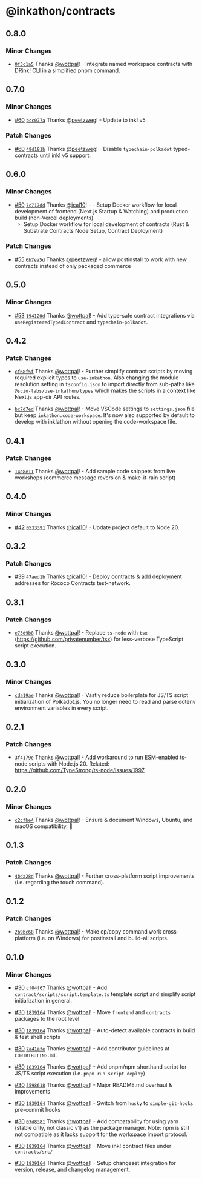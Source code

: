 # @inkathon/contracts

## 0.8.0

### Minor Changes

- [`0f3c1a5`](https://github.com/scio-labs/inkathon/commit/0f3c1a5ba5f129c2fba0f7fed2ba27fc3968d07f) Thanks [@wottpal](https://github.com/wottpal)! - Integrate named workspace contracts with DRink! CLI in a simplified pnpm command.

## 0.7.0

### Minor Changes

- [#60](https://github.com/scio-labs/inkathon/pull/60) [`bcc077a`](https://github.com/scio-labs/inkathon/commit/bcc077a1f139029d1bd4456fcfd1343582ba7598) Thanks [@peetzweg](https://github.com/peetzweg)! - Update to ink! v5

### Patch Changes

- [#60](https://github.com/scio-labs/inkathon/pull/60) [`49d181b`](https://github.com/scio-labs/inkathon/commit/49d181b4efe7c874998f332f9a2e5c92d29f5223) Thanks [@peetzweg](https://github.com/peetzweg)! - Disable `typechain-polkadot` typed-contracts until ink! v5 support.

## 0.6.0

### Minor Changes

- [#50](https://github.com/scio-labs/inkathon/pull/50) [`7c717dd`](https://github.com/scio-labs/inkathon/commit/7c717dd17e4b221b076ecf5d7bf74bebecc9df83) Thanks [@ical10](https://github.com/ical10)! - - Setup Docker workflow for local development of frontend (Next.js Startup & Watching) and production build (non-Vercel deployments)
  - Setup Docker workflow for local development of contracts (Rust & Substrate Contracts Node Setup, Contract Deployment)

### Patch Changes

- [#55](https://github.com/scio-labs/inkathon/pull/55) [`6b7ea5d`](https://github.com/scio-labs/inkathon/commit/6b7ea5de1e425242fd4811dbc85898f64ceb069f) Thanks [@peetzweg](https://github.com/peetzweg)! - allow postinstall to work with new contracts instead of only packaged commerce

## 0.5.0

### Minor Changes

- [#53](https://github.com/scio-labs/inkathon/pull/53) [`194120d`](https://github.com/scio-labs/inkathon/commit/194120d21028d48102d370db72660e1e23c84c4f) Thanks [@wottpal](https://github.com/wottpal)! - Add type-safe contract integrations via `useRegisteredTypedContract` and `typechain-polkadot`.

## 0.4.2

### Patch Changes

- [`cf68f5f`](https://github.com/scio-labs/inkathon/commit/cf68f5f96888c69434014ff4f8eccdd3558d20bc) Thanks [@wottpal](https://github.com/wottpal)! - Further simplify contract scripts by moving required explicit types to `use-inkathon`. Also changing the module resolution setting in `tsconfig.json` to import directly from sub-paths like `@scio-labs/use-inkathon/types` which makes the scripts in a context like Next.js app-dir API routes.

- [`bc7d7ed`](https://github.com/scio-labs/inkathon/commit/bc7d7ed546fc2f17b6adaf96e34645f84ac2a5e0) Thanks [@wottpal](https://github.com/wottpal)! - Move VSCode settings to `settings.json` file but keep `inkathon.code-workspace`. It's now also supported by default to develop with ink!athon without opening the code-workspace file.

## 0.4.1

### Patch Changes

- [`14e8e11`](https://github.com/scio-labs/inkathon/commit/14e8e11ebc857e81b7cfa97e7c3c7f28d8dbccc3) Thanks [@wottpal](https://github.com/wottpal)! - Add sample code snippets from live workshops (commerce message reversion & make-it-rain script)

## 0.4.0

### Minor Changes

- [#42](https://github.com/scio-labs/inkathon/pull/42) [`0533391`](https://github.com/scio-labs/inkathon/commit/0533391ac6f9b953ba0cb231af8b3037e80bcbab) Thanks [@ical10](https://github.com/ical10)! - Update project default to Node 20.

## 0.3.2

### Patch Changes

- [#39](https://github.com/scio-labs/inkathon/pull/39) [`47aed1b`](https://github.com/scio-labs/inkathon/commit/47aed1b722138bd6fca2883337151d3c0b77e4a3) Thanks [@ical10](https://github.com/ical10)! - Deploy contracts & add deployment addresses for Rococo Contracts test-network.

## 0.3.1

### Patch Changes

- [`e73d9b8`](https://github.com/scio-labs/inkathon/commit/e73d9b86a4299702c59538ac43612b9977d479be) Thanks [@wottpal](https://github.com/wottpal)! - Replace `ts-node` with `tsx` (https://github.com/privatenumber/tsx) for less-verbose TypeScript script execution.

## 0.3.0

### Minor Changes

- [`cda19ae`](https://github.com/scio-labs/inkathon/commit/cda19aeb4107c076daeb17a455fecfbd7f373044) Thanks [@wottpal](https://github.com/wottpal)! - Vastly reduce boilerplate for JS/TS script initialization of Polkadot.js. You no longer need to read and parse dotenv environment variables in every script.

## 0.2.1

### Patch Changes

- [`3f4179e`](https://github.com/scio-labs/inkathon/commit/3f4179e9325b155324d23796234d9f853ae03dd9) Thanks [@wottpal](https://github.com/wottpal)! - Add workaround to run ESM-enabled ts-node scripts with Node.js 20. Related: https://github.com/TypeStrong/ts-node/issues/1997

## 0.2.0

### Minor Changes

- [`c2cfbe4`](https://github.com/scio-labs/inkathon/commit/c2cfbe428a4e86f7ddb3d25886d4da79238b69be) Thanks [@wottpal](https://github.com/wottpal)! - Ensure & document Windows, Ubuntu, and macOS compatibility. 🌈

## 0.1.3

### Patch Changes

- [`4bda28d`](https://github.com/scio-labs/inkathon/commit/4bda28d645abc8d8684d33bac788f04c278d7b4e) Thanks [@wottpal](https://github.com/wottpal)! - Further cross-platform script improvements (i.e. regarding the touch command).

## 0.1.2

### Patch Changes

- [`2b9bc68`](https://github.com/scio-labs/inkathon/commit/2b9bc689876ea195a1cf2f6af1ca2414bcf04172) Thanks [@wottpal](https://github.com/wottpal)! - Make cp/copy command work cross-platform (i.e. on Windows) for postinstall and build-all scripts.

## 0.1.0

### Minor Changes

- [#30](https://github.com/scio-labs/inkathon/pull/30) [`cf04f67`](https://github.com/scio-labs/inkathon/commit/cf04f671c06276ffc51e33c1e38c181173227d75) Thanks [@wottpal](https://github.com/wottpal)! - Add `contract/scripts/script.template.ts` template script and simplify script initialization in general.

- [#30](https://github.com/scio-labs/inkathon/pull/30) [`1839164`](https://github.com/scio-labs/inkathon/commit/183916440fb3043d06c1fd603aba923eb21a5964) Thanks [@wottpal](https://github.com/wottpal)! - Move `frontend` and `contracts` packages to the root level

- [#30](https://github.com/scio-labs/inkathon/pull/30) [`1839164`](https://github.com/scio-labs/inkathon/commit/183916440fb3043d06c1fd603aba923eb21a5964) Thanks [@wottpal](https://github.com/wottpal)! - Auto-detect available contracts in build & test shell scripts

- [#30](https://github.com/scio-labs/inkathon/pull/30) [`7a41afe`](https://github.com/scio-labs/inkathon/commit/7a41afe1e7c2f45b6d3972760c173a4a2197c643) Thanks [@wottpal](https://github.com/wottpal)! - Add contributor guidelines at `CONTRIBUTING.md`.

- [#30](https://github.com/scio-labs/inkathon/pull/30) [`1839164`](https://github.com/scio-labs/inkathon/commit/183916440fb3043d06c1fd603aba923eb21a5964) Thanks [@wottpal](https://github.com/wottpal)! - Add pnpm/npm shorthand script for JS/TS script execution (i.e. `pnpm run script deploy`)

- [#30](https://github.com/scio-labs/inkathon/pull/30) [`3598618`](https://github.com/scio-labs/inkathon/commit/3598618f87d788ec51964167557210ed8b659797) Thanks [@wottpal](https://github.com/wottpal)! - Major README.md overhaul & improvements

- [#30](https://github.com/scio-labs/inkathon/pull/30) [`1839164`](https://github.com/scio-labs/inkathon/commit/183916440fb3043d06c1fd603aba923eb21a5964) Thanks [@wottpal](https://github.com/wottpal)! - Switch from `husky` to `simple-git-hooks` pre-commit hooks

- [#30](https://github.com/scio-labs/inkathon/pull/30) [`07d8381`](https://github.com/scio-labs/inkathon/commit/07d83819c48f4aaa129ccc3d27929767b916c93d) Thanks [@wottpal](https://github.com/wottpal)! - Add compatability for using yarn (stable only, not classic v1) as the package manager. Note: npm is still not compatible as it lacks support for the workspace import protocol.

- [#30](https://github.com/scio-labs/inkathon/pull/30) [`1839164`](https://github.com/scio-labs/inkathon/commit/183916440fb3043d06c1fd603aba923eb21a5964) Thanks [@wottpal](https://github.com/wottpal)! - Move ink! contract files under `contracts/src/`

- [#30](https://github.com/scio-labs/inkathon/pull/30) [`1839164`](https://github.com/scio-labs/inkathon/commit/183916440fb3043d06c1fd603aba923eb21a5964) Thanks [@wottpal](https://github.com/wottpal)! - Setup changeset integration for version, release, and changelog management.
